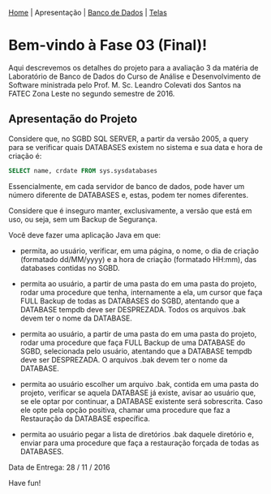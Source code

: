 [Home](./home.md) | Apresentação | [Banco de Dados](./fase-03-bd.md) | [ Telas ](./fase-03-telas.md)

# Bem-vindo à Fase 03 (Final)!

Aqui descrevemos os detalhes do projeto para a avaliação 3 da matéria de Laboratório de Banco de Dados do Curso de Análise e Desenvolvimento de Software ministrada pelo Prof. M. Sc. Leandro Colevati dos Santos na FATEC Zona Leste no segundo semestre de 2016.

## Apresentação do Projeto

Considere que, no SGBD SQL SERVER, a partir da versão 2005, a query para se verificar quais DATABASES existem no sistema e sua data e hora de criação é:

```sql
SELECT name, crdate FROM sys.sysdatabases
```

Essencialmente, em cada servidor de banco de dados, pode haver um número diferente de DATABASES e, estas, podem ter nomes diferentes.

Considere que é inseguro manter, exclusivamente, a versão que está em uso, ou seja, sem um Backup de Segurança.

Você deve fazer uma aplicação Java em que:

* permita, ao usuário, verificar, em uma página, o nome, o dia de criação (formatado dd/MM/yyyy) e a hora de criação (formatado HH:mm), das databases contidas no SGBD.

* permita ao usuário, a partir de uma pasta do em uma pasta do projeto, rodar uma procedure que tenha, internamente a ela, um cursor que faça FULL Backup de todas as DATABASES do SGBD, atentando que a DATABASE tempdb deve ser DESPREZADA. Todos os arquivos .bak devem ter o nome da DATABASE.

* permita ao usuário, a partir de uma pasta do em uma pasta do projeto, rodar uma procedure que faça FULL Backup de uma DATABASE do SGBD, selecionada pelo usuário, atentando que a DATABASE tempdb deve ser DESPREZADA. O arquivos .bak devem ter o nome da DATABASE.

* permita ao usuário escolher um arquivo .bak, contida em uma pasta do projeto, verificar se aquela DATABASE já existe, avisar ao usuário que, se ele optar por continuar, a DATABASE existente será sobrescrita. Caso ele opte pela opção positiva, chamar uma procedure que faz a Restauração da DATABASE específica.

* permita ao usuário pegar a lista de diretórios .bak daquele diretório e, enviar para uma procedure que faça a restauração forçada de todas as DATABASES.

Data de Entrega: 28 / 11 / 2016

Have fun!
